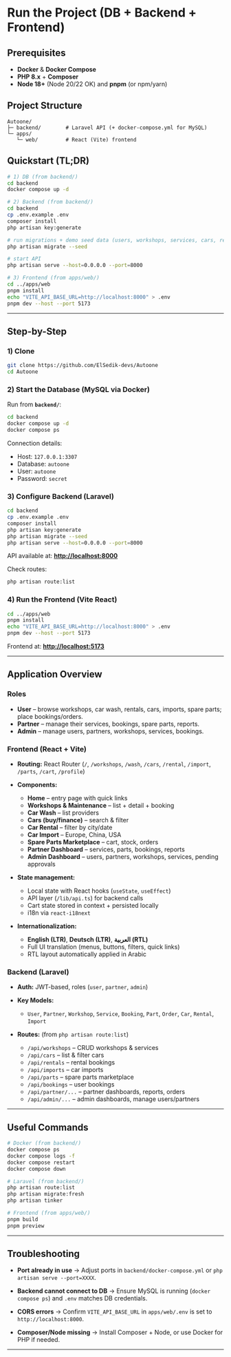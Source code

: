 # Run the Project (DB + Backend + Frontend)

## Prerequisites

* **Docker** & **Docker Compose**
* **PHP 8.x** + **Composer**
* **Node 18+** (Node 20/22 OK) and **pnpm** (or npm/yarn)

## Project Structure

```
Autoone/
├─ backend/        # Laravel API (+ docker-compose.yml for MySQL)
└─ apps/
   └─ web/         # React (Vite) frontend
```

## Quickstart (TL;DR)

```bash
# 1) DB (from backend/)
cd backend
docker compose up -d

# 2) Backend (from backend/)
cd backend
cp .env.example .env
composer install
php artisan key:generate

# run migrations + demo seed data (users, workshops, services, cars, rentals, parts, imports)
php artisan migrate --seed

# start API
php artisan serve --host=0.0.0.0 --port=8000

# 3) Frontend (from apps/web/)
cd ../apps/web
pnpm install
echo "VITE_API_BASE_URL=http://localhost:8000" > .env
pnpm dev --host --port 5173
```

---

## Step-by-Step

### 1) Clone

```bash
git clone https://github.com/ElSedik-devs/Autoone
cd Autoone
```

### 2) Start the Database (MySQL via Docker)

Run from **`backend/`**:

```bash
cd backend
docker compose up -d
docker compose ps
```

Connection details:

* Host: `127.0.0.1:3307`
* Database: `autoone`
* User: `autoone`
* Password: `secret`

### 3) Configure Backend (Laravel)

```bash
cd backend
cp .env.example .env
composer install
php artisan key:generate
php artisan migrate --seed
php artisan serve --host=0.0.0.0 --port=8000
```

API available at: **[http://localhost:8000](http://localhost:8000)**

Check routes:

```bash
php artisan route:list
```

### 4) Run the Frontend (Vite React)

```bash
cd ../apps/web
pnpm install
echo "VITE_API_BASE_URL=http://localhost:8000" > .env
pnpm dev --host --port 5173
```

Frontend at: **[http://localhost:5173](http://localhost:5173)**

---

## Application Overview

### Roles

* **User** – browse workshops, car wash, rentals, cars, imports, spare parts; place bookings/orders.
* **Partner** – manage their services, bookings, spare parts, reports.
* **Admin** – manage users, partners, workshops, services, bookings.

### Frontend (React + Vite)

* **Routing:** React Router (`/`, `/workshops`, `/wash`, `/cars`, `/rental`, `/import`, `/parts`, `/cart`, `/profile`)

* **Components:**

  * **Home** – entry page with quick links
  * **Workshops & Maintenance** – list + detail + booking
  * **Car Wash** – list providers
  * **Cars (buy/finance)** – search & filter
  * **Car Rental** – filter by city/date
  * **Car Import** – Europe, China, USA
  * **Spare Parts Marketplace** – cart, stock, orders
  * **Partner Dashboard** – services, parts, bookings, reports
  * **Admin Dashboard** – users, partners, workshops, services, pending approvals

* **State management:**

  * Local state with React hooks (`useState`, `useEffect`)
  * API layer (`/lib/api.ts`) for backend calls
  * Cart state stored in context + persisted locally
  * i18n via `react-i18next`

* **Internationalization:**

  * **English (LTR)**, **Deutsch (LTR)**, **العربية (RTL)**
  * Full UI translation (menus, buttons, filters, quick links)
  * RTL layout automatically applied in Arabic

### Backend (Laravel)

* **Auth:** JWT-based, roles (`user`, `partner`, `admin`)
* **Key Models:**

  * `User`, `Partner`, `Workshop`, `Service`, `Booking`, `Part`, `Order`, `Car`, `Rental`, `Import`
* **Routes:** (from `php artisan route:list`)

  * `/api/workshops` – CRUD workshops & services
  * `/api/cars` – list & filter cars
  * `/api/rentals` – rental bookings
  * `/api/imports` – car imports
  * `/api/parts` – spare parts marketplace
  * `/api/bookings` – user bookings
  * `/api/partner/...` – partner dashboards, reports, orders
  * `/api/admin/...` – admin dashboards, manage users/partners

---

## Useful Commands

```bash
# Docker (from backend/)
docker compose ps
docker compose logs -f
docker compose restart
docker compose down

# Laravel (from backend/)
php artisan route:list
php artisan migrate:fresh
php artisan tinker

# Frontend (from apps/web/)
pnpm build
pnpm preview
```

---

## Troubleshooting

* **Port already in use**
  → Adjust ports in `backend/docker-compose.yml` or `php artisan serve --port=XXXX`.

* **Backend cannot connect to DB**
  → Ensure MySQL is running (`docker compose ps`) and `.env` matches DB credentials.

* **CORS errors**
  → Confirm `VITE_API_BASE_URL` in `apps/web/.env` is set to `http://localhost:8000`.

* **Composer/Node missing**
  → Install Composer + Node, or use Docker for PHP if needed.

---
